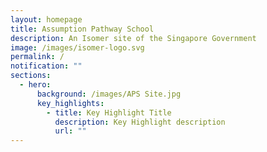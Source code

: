 ```yaml
---
layout: homepage
title: Assumption Pathway School
description: An Isomer site of the Singapore Government
image: /images/isomer-logo.svg
permalink: /
notification: ""
sections:
  - hero:
      background: /images/APS Site.jpg
      key_highlights:
        - title: Key Highlight Title
          description: Key Highlight description
          url: ""
---
```

